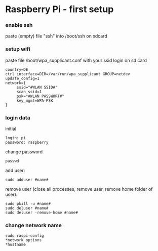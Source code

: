 # Raspberry Pi - first setup

### enable ssh
paste (empty) file "ssh" into /boot/ssh on sdcard

### setup wifi
paste file /boot/wpa_supplicant.conf with your ssid login on sd card
```
country=DE 
ctrl_interface=DIR=/var/run/wpa_supplicant GROUP=netdev 
update_config=1 
network={
     ssid="#WLAN SSID#"
     scan_ssid=1
     psk="#WLAN PASSWORT#"
     key_mgmt=WPA-PSK
}
```

###  login data
initial
```
login: pi
password: raspberry
```
change password
```
passwd
```
add user:
```
sudo adduser #name#
```
remove user (close all processes, remove user, remove home folder of user):
```
sudo pkill -u #name#
sudo deluser #name#
sudo deluser -remove-home #name#
```

### change network name
```
sudo raspi-config
*network options
*hostname
```
